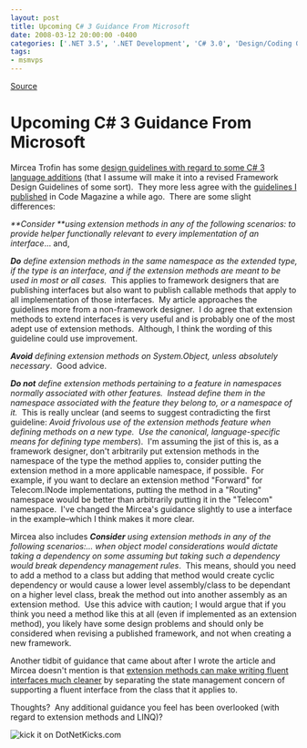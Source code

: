 ```yaml
---
layout: post
title: Upcoming C# 3 Guidance From Microsoft
date: 2008-03-12 20:00:00 -0400
categories: ['.NET 3.5', '.NET Development', 'C# 3.0', 'Design/Coding Guidance', 'DevCenterPost']
tags:
- msmvps
---
```

[Source](http://blogs.msmvps.com/peterritchie/2008/03/13/upcoming-c-3-guidance-from-microsoft/ "Permalink to Upcoming C# 3 Guidance From Microsoft")

# Upcoming C# 3 Guidance From Microsoft

Mircea Trofin has some [design guidelines with regard to some C# 3 language additions][1] (that I assume will make it into a revised Framework Design Guidelines of some sort).  They more less agree with the [guidelines I published][2] in Code Magazine a while ago.  There are some slight differences:

_**Consider **using extension methods in any of the following scenarios: to provide helper functionally relevant to every implementation of an interface_… and,

_**Do** define extension methods in the same namespace as the extended type, if the type is an interface, and if the extension methods are meant to be used in most or all cases._  This applies to framework designers that are publishing interfaces but also want to publish callable methods that apply to all implementation of those interfaces.  My article approaches the guidelines more from a non-framework designer.  I do agree that extension methods to extend interfaces is very useful and is probably one of the most adept use of extension methods.  Although, I think the wording of this guideline could use improvement.

_**Avoid** defining extension methods on System.Object, unless absolutely necessary_.  Good advice.

_**Do not** define extension methods pertaining to a feature in namespaces normally associated with other features.  Instead define them in the namespace associated with the feature they belong to, or a namespace of it._  This is really unclear (and seems to suggest contradicting the first guideline: _Avoid frivolous use of the extension methods feature when defining methods on a new type.  Use the canonical, language-specific means for defining type members_).  I'm assuming the jist of this is, as a framework designer, don't arbitrarily put extension methods in the namespace of the type the method applies to, consider putting the extension method in a more applicable namespace, if possible.  For example, if you want to declare an extension method "Forward" for Telecom.INode implementations, putting the method in a "Routing" namespace would be better than arbitrarily putting it in the "Telecom" namespace.  I've changed the Mircea's guidance slightly to use a interface in the example–which I think makes it more clear.

Mircea also includes _**Consider** using extension methods in any of the following scenarios:… when object model considerations would dictate taking a dependency on some assuming but taking such a dependency would break dependency management rules_.  This means, should you need to add a method to a class but adding that method would create cyclic dependency or would cause a lower level assembly/class to be dependant on a higher level class, break the method out into another assembly as an extension method.  Use this advice with caution; I would argue that if you think you need a method like this at all (even if implemented as an extension method), you likely have some design problems and should only be considered when revising a published framework, and not when creating a new framework.

Another tidbit of guidance that came about after I wrote the article and Mircea doesn't mention is that [extension methods can make writing fluent interfaces much cleaner][3] by separating the state management concern of supporting a fluent interface from the class that it applies to.

Thoughts?  Any additional guidance you feel has been overlooked (with regard to extension methods and LINQ)?

![kick it on DotNetKicks.com][4]

[1]: http://blogs.msdn.com/mirceat/archive/2008/03/13/linq-framework-design-guidelines.aspx
[2]: http://www.code-magazine.com/Article.aspx?quickid=0801061
[3]: http://codebetter.com/blogs/gregyoung/archive/2007/12/05/a-use-for-extension-methods.aspx
[4]: http://www.dotnetkicks.com/Services/Images/KickItImageGenerator.ashx?url=http%3a%2f%2fmsmvps.com%2fblogs%2fpeterritchie%2farchive%2f2008%2f03%2f13%2fupcoming-c-3-guidance-from-microsoft.aspx

